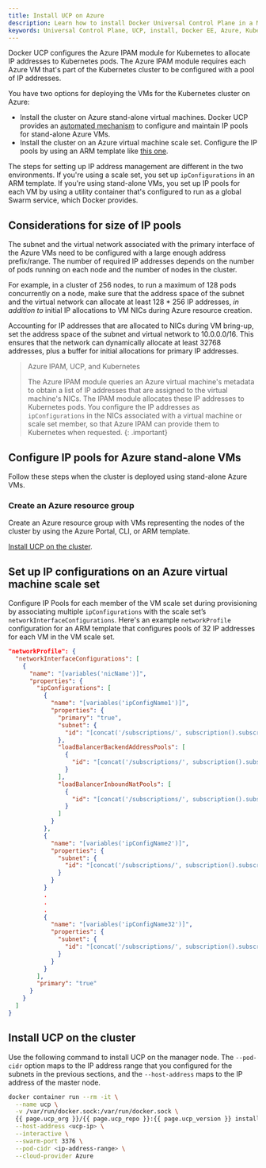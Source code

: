 ```yaml
---
title: Install UCP on Azure
description: Learn how to install Docker Universal Control Plane in a Microsoft Azure environment.
keywords: Universal Control Plane, UCP, install, Docker EE, Azure, Kubernetes
---
```


Docker UCP configures the Azure IPAM module for Kubernetes to allocate
IP addresses to Kubernetes pods. The Azure IPAM module requires each Azure
VM that's part of the Kubernetes cluster to be configured with a pool of
IP addresses.

You have two options for deploying the VMs for the Kubernetes cluster on Azure:
- Install the cluster on Azure stand-alone virtual machines. Docker UCP provides
  an [automated mechanism](#configure-ip-pools-for-azure-stand-alone-vms)
  to configure and maintain IP pools for stand-alone Azure VMs.
- Install the cluster on an Azure virtual machine scale set. Configure the
  IP pools by using an ARM template like [this one](#set-up-ip-configurations-on-an-azure-virtual-machine-scale-set).

The steps for setting up IP address management are different in the two
environments. If you're using a scale set, you set up `ipConfigurations`
in an ARM template. If you're using stand-alone VMs, you set up IP pools
for each VM by using a utility container that's configured to run as a
global Swarm service, which Docker provides.

## Considerations for size of IP pools

The subnet and the virtual network associated with the primary interface of
the Azure VMs need to be configured with a large enough address prefix/range. 
The number of required IP addresses depends on the number of pods running
on each node and the number of nodes in the cluster.

For example, in a cluster of 256 nodes, to run a maximum of 128 pods
concurrently on a node, make sure that the address space of the subnet and the
virtual network can allocate at least 128 * 256 IP addresses, _in addition to_
initial IP allocations to VM NICs during Azure resource creation.

Accounting for IP addresses that are allocated to NICs during VM bring-up, set
the address space of the subnet and virtual network to 10.0.0.0/16. This
ensures that the network can dynamically allocate at least 32768 addresses,
plus a buffer for initial allocations for primary IP addresses.

> Azure IPAM, UCP, and Kubernetes
> 
> The Azure IPAM module queries an Azure virtual machine's metadata to obtain
> a list of IP addresses that are assigned to the virtual machine's NICs. The
> IPAM module allocates these IP addresses to Kubernetes pods. You configure the
> IP addresses as `ipConfigurations` in the NICs associated with a virtual machine
> or scale set member, so that Azure IPAM can provide them to Kubernetes when
> requested.
{: .important}

## Configure IP pools for Azure stand-alone VMs

Follow these steps when the cluster is deployed using stand-alone Azure VMs.

### Create an Azure resource group

Create an Azure resource group with VMs representing the nodes of the cluster
by using the Azure Portal, CLI, or ARM template.

[Install UCP on the cluster](#install-ucp-on-the-cluster).

## Set up IP configurations on an Azure virtual machine scale set

Configure IP Pools for each member of the VM scale set during provisioning by
associating multiple `ipConfigurations` with the scale set’s
`networkInterfaceConfigurations`. Here's an example `networkProfile`
configuration for an ARM template that configures pools of 32 IP addresses
for each VM in the VM scale set.

```json
"networkProfile": {
  "networkInterfaceConfigurations": [
    {
      "name": "[variables('nicName')]",
      "properties": {
        "ipConfigurations": [
          {
            "name": "[variables('ipConfigName1')]",
            "properties": {
              "primary": "true",
              "subnet": {
                "id": "[concat('/subscriptions/', subscription().subscriptionId,'/resourceGroups/', resourceGroup().name, '/providers/Microsoft.Network/virtualNetworks/', variables('virtualNetworkName'), '/subnets/', variables('subnetName'))]"
              },
              "loadBalancerBackendAddressPools": [
                {
                  "id": "[concat('/subscriptions/', subscription().subscriptionId,'/resourceGroups/', resourceGroup().name, '/providers/Microsoft.Network/loadBalancers/', variables('loadBalancerName'), '/backendAddressPools/', variables('bePoolName'))]"
                }
              ],
              "loadBalancerInboundNatPools": [
                {
                  "id": "[concat('/subscriptions/', subscription().subscriptionId,'/resourceGroups/', resourceGroup().name, '/providers/Microsoft.Network/loadBalancers/', variables('loadBalancerName'), '/inboundNatPools/', variables('natPoolName'))]"
                }
              ]
            }
          },
          {
            "name": "[variables('ipConfigName2')]",
            "properties": {
              "subnet": {
                "id": "[concat('/subscriptions/', subscription().subscriptionId,'/resourceGroups/', resourceGroup().name, '/providers/Microsoft.Network/virtualNetworks/', variables('virtualNetworkName'), '/subnets/', variables('subnetName'))]"
              }
            }
          }
          .
          .
          .
          {
            "name": "[variables('ipConfigName32')]",
            "properties": {
              "subnet": {
                "id": "[concat('/subscriptions/', subscription().subscriptionId,'/resourceGroups/', resourceGroup().name, '/providers/Microsoft.Network/virtualNetworks/', variables('virtualNetworkName'), '/subnets/', variables('subnetName'))]"
              }
            }
          }
        ],
        "primary": "true"
      }
    }
  ]
}
```

## Install UCP on the cluster

Use the following command to install UCP on the manager node.
The `--pod-cidr` option maps to the IP address range that you configured for
the subnets in the previous sections, and the `--host-address` maps to the
IP address of the master node.

```bash
docker container run --rm -it \
  --name ucp \
  -v /var/run/docker.sock:/var/run/docker.sock \
  {{ page.ucp_org }}/{{ page.ucp_repo }}:{{ page.ucp_version }} install \
  --host-address <ucp-ip> \
  --interactive \
  --swarm-port 3376 \
  --pod-cidr <ip-address-range> \
  --cloud-provider Azure
```
